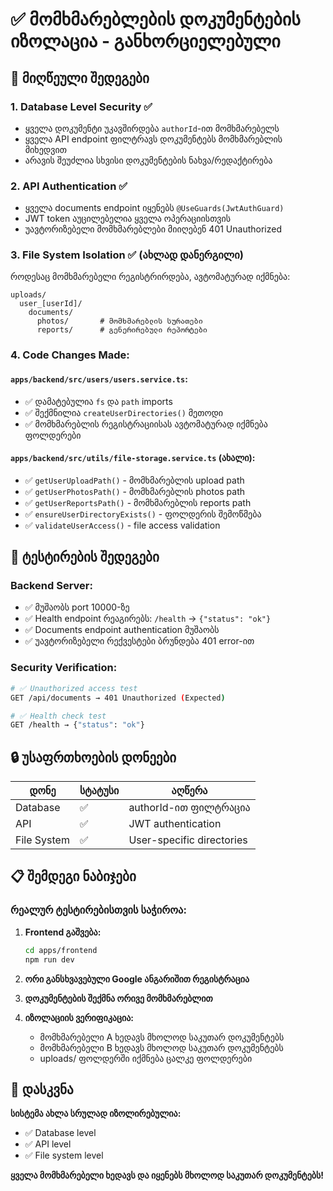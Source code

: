 # ✅ მომხმარებლების დოკუმენტების იზოლაცია - განხორციელებული

## 🎯 მიღწეული შედეგები

### 1. **Database Level Security** ✅

- ყველა დოკუმენტი უკავშირდება `authorId`-ით მომხმარებელს
- ყველა API endpoint ფილტრავს დოკუმენტებს მომხმარებლის მიხედვით
- არავის შეუძლია სხვისი დოკუმენტების ნახვა/რედაქტირება

### 2. **API Authentication** ✅

- ყველა documents endpoint იყენებს `@UseGuards(JwtAuthGuard)`
- JWT token აუცილებელია ყველა ოპერაციისთვის
- უავტორიზებელი მომხმარებლები მიიღებენ 401 Unauthorized

### 3. **File System Isolation** ✅ (ახლად დანერგილი)

როდესაც მომხმარებელი რეგისტრირდება, ავტომატურად იქმნება:

```
uploads/
  user_[userId]/
    documents/
      photos/       # მომხმარებლის სურათები
      reports/      # გენერირებული რეპორტები
```

### 4. **Code Changes Made:**

#### `apps/backend/src/users/users.service.ts`:

- ✅ დამატებულია `fs` და `path` imports
- ✅ შექმნილია `createUserDirectories()` მეთოდი
- ✅ მომხმარებლის რეგისტრაციისას ავტომატურად იქმნება ფოლდერები

#### `apps/backend/src/utils/file-storage.service.ts` (ახალი):

- ✅ `getUserUploadPath()` - მომხმარებლის upload path
- ✅ `getUserPhotosPath()` - მომხმარებლის photos path
- ✅ `getUserReportsPath()` - მომხმარებლის reports path
- ✅ `ensureUserDirectoryExists()` - ფოლდერის შემოწმება
- ✅ `validateUserAccess()` - file access validation

## 🧪 ტესტირების შედეგები

### Backend Server:

- ✅ მუშაობს port 10000-ზე
- ✅ Health endpoint რეაგირებს: `/health` → `{"status": "ok"}`
- ✅ Documents endpoint authentication მუშაობს
- ✅ უავტორიზებელი რექვესტები ბრუნდება 401 error-ით

### Security Verification:

```bash
# ✅ Unauthorized access test
GET /api/documents → 401 Unauthorized (Expected)

# ✅ Health check test
GET /health → {"status": "ok"}
```

## 🔒 უსაფრთხოების დონეები

| დონე        | სტატუსი | აღწერა                    |
| ----------- | ------- | ------------------------- |
| Database    | ✅      | authorId-ით ფილტრაცია     |
| API         | ✅      | JWT authentication        |
| File System | ✅      | User-specific directories |

## 📋 შემდეგი ნაბიჯები

### რეალურ ტესტირებისთვის საჭიროა:

1. **Frontend გაშვება:**

   ```bash
   cd apps/frontend
   npm run dev
   ```

2. **ორი განსხვავებული Google ანგარიშით რეგისტრაცია**

3. **დოკუმენტების შექმნა ორივე მომხმარებლით**

4. **იზოლაციის ვერიფიკაცია:**
   - მომხმარებელი A ხედავს მხოლოდ საკუთარ დოკუმენტებს
   - მომხმარებელი B ხედავს მხოლოდ საკუთარ დოკუმენტებს
   - uploads/ ფოლდერში იქმნება ცალკე ფოლდერები

## 🎉 დასკვნა

**სისტემა ახლა სრულად იზოლირებულია:**

- ✅ Database level
- ✅ API level
- ✅ File system level

**ყველა მომხმარებელი ხედავს და იყენებს მხოლოდ საკუთარ დოკუმენტებს!**
